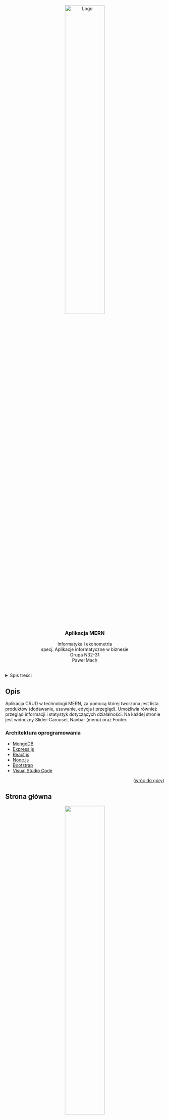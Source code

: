 
<div id="top"></div>


<div align="center">
    <img src="https://upload.wikimedia.org/wikipedia/commons/9/94/MERN-logo.png" alt="Logo" width="50%"">
  </a>
<h3 align="center">Aplikacja MERN</h3>

<p align="center">
Informatyka i ekonometria
<br>
specj. Aplikacje informatyczne w biznesie
<br>
Grupa N32-31
<br>
Paweł Mach
<br><br>
  </p>
</div>


<!-- TABLE OF CONTENTS -->
<details>
  <summary>Spis treści</summary>
  <ol>
    <li>
      <a href="#opis">Opis</a>
      <ul>
        <li><a href="#architektura-oprogramowania">Architektura oprogramowania</a></li>
      </ul>
    </li>
    <li>
      <a href="#strona-główna">Strona główna</a>
    </li>
    <li>
      <a href="#menu-strony">Menu strony</a>
    </li>
        <li>
      <a href="#baza-danych">Baza danych</a>
      <ul>
        <li><a href="#lista">Lista</a></li>
        <li><a href="#dodawanie">Dodawanie</a></li>
        <li><a href="#edycja">Edycja</a></li>
        <li><a href="#usuwanie">Usuwanie</a></li>
      </ul>
    </li>
    <li><a href="#informacje">Informacje</a></li>
    <li><a href="#statystyki">Statystyki</a></li>
  </ol>
</details>


## Opis

Aplikacja CRUD w technologii MERN, za pomocą której tworzona jest lista produktów (dodawanie, usuwanie, edycja i przegląd).
Umożliwia również przegląd informacji i statystyk dotyczących działalności.
Na każdej stronie jest widoczny Slider-Carousel, Navbar (menu) oraz Footer.

### Architektura oprogramowania

* [MongoDB](https://www.mongodb.com/)
* [Express.js](https://expressjs.com/)
* [React.js](https://reactjs.org//)
* [Node.js](https://nodejs.org/)
* [Bootstrap](https://getbootstrap.com)
* [Visual Studio Code](https://code.visualstudio.com/)

<p align="right">(<a href="#top">wróc do góry</a>)</p>
                                
## Strona główna

<p align="center">
<img src="https://github.com/pmh-projects/mern/blob/main/screenshots/1e.jpg" width="50%">
  <img src="https://github.com/pmh-projects/mern/blob/main/screenshots/1f.jpg" width="50%">
</p>

<p align="right">(<a href="#top">wróc do góry</a>)</p>
                                
## Menu strony

<p align="center">
<img src="https://github.com/pmh-projects/mern/blob/main/screenshots/1.jpg" width="50%">
<img src="https://github.com/pmh-projects/mern/blob/main/screenshots/1a.jpg" width="50%">
                                                                                        
```
<Routes>
          <Route exact path="/" element={<Home/>} />
          <Route path="/home" element={<Home/>} />
          <Route path="/database" element={<Database/>} />
          <Route path="/info" element={<Info/>} />
          <Route path="/stats" element={<Stats/>} />
</Routes>
```
</p>

<p align="right">(<a href="#top">wróc do góry</a>)</p>
                                
## Baza danych

### Lista                                                                                            
                                                                                            
<p align="center">
<img src="https://github.com/pmh-projects/mern/blob/main/screenshots/baza.jpg" width="50%">
<img src="https://github.com/pmh-projects/mern/blob/main/screenshots/baza2.jpg" width="50%">
<img src="https://github.com/pmh-projects/mern/blob/main/screenshots/3.jpg" width="50%">
</p>          
 
<p align="right">(<a href="#top">wróc do góry</a>)</p>
                                                                                                                      
### Dodawanie 
     
<p align="center">                                                                                       
<img src="https://github.com/pmh-projects/mern/blob/main/screenshots/5.jpg" width="50%">
<img src="https://github.com/pmh-projects/mern/blob/main/screenshots/mongocompass.jpg" width="50%">
</p>                  
<p align="center">                         
<img src="https://github.com/pmh-projects/mern/blob/main/screenshots/dodano.jpg" width="50%">
<img src="https://github.com/pmh-projects/mern/blob/main/screenshots/nie_dodano.jpg" width="50%">
</p>  

```
app.post("/dodaj", async (req, res) => {

   const eqName = req.body.eqName;
   const eqNum = req.body.eqNum;

   const Eq = new EqModel({eqName:eqName, eqNum: eqNum});

   try{
       await Eq.save();
       res.send("Dodano");
     
   }catch(err){
       console.log(err);
   }
});
```                                                                                                
                                                                                                
<p align="right">(<a href="#top">wróc do góry</a>)</p>
                                                                                                                                
### Edycja
 
<p align="center">                                                                                                
<img src="https://github.com/pmh-projects/mern/blob/main/screenshots/7.jpg" width="50%">
<img src="https://github.com/pmh-projects/mern/blob/main/screenshots/8.jpg" width="50%">
</p>
                                                                                       
```
app.put('/edytuj', async (req,res) => {
    const newEqNum = req.body.newEqNum;
    const id = req.body.id;

    if (!isNaN(newEqNum) && newEqNum != null && newEqNum != 0 && newEqNum > 0){
    try {
        await EqModel.findById(id, (err, updatedNum) => {
            updatedNum.eqNum = newEqNum;
            updatedNum.save();
            res.send('Edytowano');
        });
    }catch(err){
        
        console.log(err);
    }
}else{
    res.send("Nie edytowano.");
}
});
```
 
<p align="right">(<a href="#top">wróc do góry</a>)</p>
                                                                                                                           
### Usuwanie
                                                                                            
<p align="center">                                                                                            
<img src="https://github.com/pmh-projects/mern/blob/main/screenshots/9.jpg" width="50%">
</p>
                                                                                       
```
app.delete('/usun/:id', async (req, res) => {
    const id = req.params.id;
    await EqModel.findByIdAndRemove(id).exec()
    res.send("Usunięto");
})
```

<p align="right">(<a href="#top">wróc do góry</a>)</p>
                                
## Informacje

<p align="center">                                                                                          
<img src="https://github.com/pmh-projects/mern/blob/main/screenshots/10.jpg" width="50%">
<img src="https://github.com/pmh-projects/mern/blob/main/screenshots/13.jpg" width="50%">
</p>   

<p align="right">(<a href="#top">wróc do góry</a>)</p>
                                                                                                                     
## Statystyki

<p align="center">                                                                                         
<img src="https://github.com/pmh-projects/mern/blob/main/screenshots/14.jpg" width="50%">
<img src="https://github.com/pmh-projects/mern/blob/main/screenshots/15.jpg" width="50%">
</p>

<p align="right">(<a href="#top">wróc do góry</a>)</p>                            
